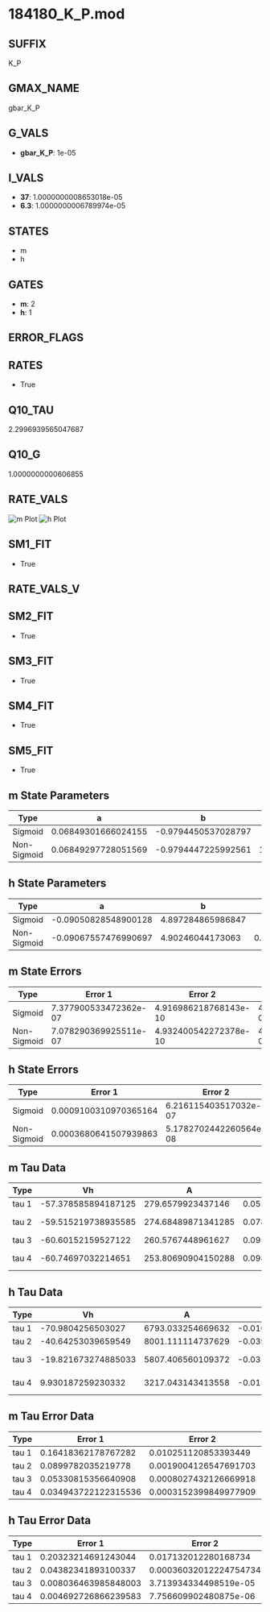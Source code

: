# 184180_K_P.mod

## SUFFIX

K_P

## GMAX_NAME

gbar_K_P

## G_VALS

- **gbar_K_P**: 1e-05

## I_VALS

- **37**: 1.0000000008653018e-05
- **6.3**: 1.0000000006789974e-05

## STATES

- m
- h

## GATES

- **m**: 2
- **h**: 1

## ERROR_FLAGS


## RATES

- True

## Q10_TAU

2.2996939565047687

## Q10_G

1.0000000000606855

## RATE_VALS

![m Plot](/Users/pbozelos/Dropbox/icg-Chai-Panos/supermodels/output_markdown_files/K/184180_K_P.mod/images/m.png)
![h Plot](/Users/pbozelos/Dropbox/icg-Chai-Panos/supermodels/output_markdown_files/K/184180_K_P.mod/images/h.png)

## SM1_FIT

- True

## RATE_VALS_V

## SM2_FIT

- True

## SM3_FIT

- True

## SM4_FIT

- True

## SM5_FIT

- True

## m State Parameters

| Type | a | b | c | d |
| --- | --- | --- | --- | --- |
| Sigmoid | 0.06849301666024155 | -0.9794450537028797 |
| Non-Sigmoid | 0.06849297728051569 | -0.9794447225992561 | 1.000000272861455 | -1.7657687305434203e-07 |

## h State Parameters

| Type | a | b | c | d |
| --- | --- | --- | --- | --- |
| Sigmoid | -0.09050828548900128 | 4.897284865986847 |
| Non-Sigmoid | -0.09067557476990697 | 4.90246044173063 | 0.9987182905563781 | -7.06727714416566e-05 |

## m State Errors

| Type | Error 1 | Error 2 | Error 3 |
| --- | --- | --- | --- |
| Sigmoid | 7.377900533472362e-07 | 4.916986218768143e-10 | 4.978611646922674e-07 |
| Non-Sigmoid | 7.078290369925511e-07 | 4.932400542272378e-10 | 4.776434531223782e-07 |

## h State Errors

| Type | Error 1 | Error 2 | Error 3 |
| --- | --- | --- | --- |
| Sigmoid | 0.0009100310970365164 | 6.216115403517032e-07 | 0.0006943864306395755 |
| Non-Sigmoid | 0.0003680641507939863 | 5.1782702442260564e-08 | 0.00028084617410163845 |

## m Tau Data

| Type | Vh | A | b1 | b2 | c1 | c2 | d1 | d2 | e1 | e2 |
| --- | --- | --- | --- | --- | --- | --- | --- | --- | --- | --- |
| tau 1 | -57.378585894187125 | 279.6579923437146 | 0.051965078665822735 | 0.03133116756765559 |
| tau 2 | -59.515219738935585 | 274.68489871341285 | 0.07816089621616253 | 0.0009769850260530086 | 0.03500539677013655 | -8.812097174005325e-05 |
| tau 3 | -60.60152159527122 | 260.5767448961627 | 0.09579912038170525 | 0.0030909702893064167 | 4.470654077086211e-05 | 0.03516713200494076 | -0.00015261408098571203 | 5.131644614682086e-07 |
| tau 4 | -60.74697032214651 | 253.80690904150288 | 0.09808533609835526 | 0.004793601021916001 | 0.00016369375109769586 | 2.000987929574181e-06 | 0.03647013865419716 | -0.00026900975142659316 | 2.393967845521412e-06 | -8.121441852083056e-09 |

## h Tau Data

| Type | Vh | A | b1 | b2 | c1 | c2 | d1 | d2 | e1 | e2 |
| --- | --- | --- | --- | --- | --- | --- | --- | --- | --- | --- |
| tau 1 | -70.9804256503027 | 6793.033254669632 | -0.01617176276388745 | -0.06513910007375234 |
| tau 2 | -40.64253039659549 | 8001.111114737629 | -0.03959428770458764 | 0.00022187371060104156 | -0.019708947922983125 | 0.00020074982665600058 |
| tau 3 | -19.821673274885033 | 5807.406560109372 | -0.031132575407397008 | 8.781570872149866e-05 | 4.200788104867198e-06 | 0.008821804657736295 | 0.00023192874588065537 | -1.6506112492512513e-06 |
| tau 4 | 9.930187259230332 | 3217.043143413558 | -0.015695167853112035 | 0.0005120224928342141 | 2.4839873788375873e-06 | -2.2220312049017912e-08 | 0.015694641636357573 | 4.059334803087397e-05 | -1.3739459188412602e-06 | 3.1655520875912903e-09 |

## m Tau Error Data

| Type | Error 1 | Error 2 | Error 3 |
| --- | --- | --- | --- |
| tau 1 | 0.16418362178767282 | 0.010251120853393449 | 0.07597283246561384 |
| tau 2 | 0.0899782035219778 | 0.0019004126547691703 | 0.04163569366603762 |
| tau 3 | 0.05330815356640908 | 0.0008027432126669918 | 0.024667329029868502 |
| tau 4 | 0.034943722122315536 | 0.0003152399849977909 | 0.01616953943163025 |

## h Tau Error Data

| Type | Error 1 | Error 2 | Error 3 |
| --- | --- | --- | --- |
| tau 1 | 0.20323214691243044 | 0.017132012280168734 | 0.0699603710940765 |
| tau 2 | 0.04382341893100337 | 0.00036032012224754734 | 0.015085716987210795 |
| tau 3 | 0.008036463985848003 | 3.713934334498519e-05 | 0.0027664619563181857 |
| tau 4 | 0.004692726866239583 | 7.756609902480875e-06 | 0.0016154182199665749 |

